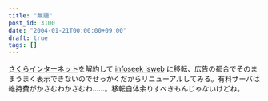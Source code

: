 ```yaml
---
title: "無題"
post_id: 3100
date: "2004-01-21T00:00:00+09:00"
draft: true
tags: []
---
```



[さくらインターネット](http://px.a8.net/svt/ejp?a8mat=2NBUD6+FJNHF6+D8Y+BZ8OZ)を解約して [infoseek isweb](http://www.infoseek.co.jp/) に移転、広告の都合でそのままうまく表示できないのでせっかくだからリニューアルしてみる。有料サーバは維持費がかさむわかさむわ……。移転自体余りすべきもんじゃないけどね。
